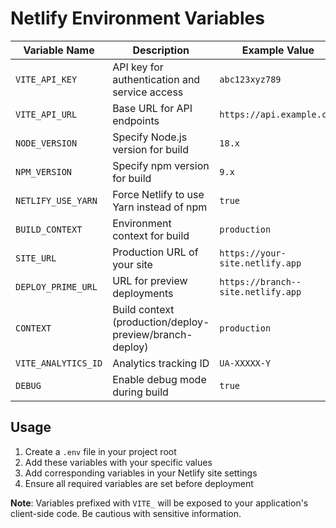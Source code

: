 # Netlify Environment Variables

| Variable Name | Description | Example Value | Required |
|--------------|-------------|---------------|----------|
| `VITE_API_KEY` | API key for authentication and service access | `abc123xyz789` | Yes |
| `VITE_API_URL` | Base URL for API endpoints | `https://api.example.com` | Yes |
| `NODE_VERSION` | Specify Node.js version for build | `18.x` | Yes |
| `NPM_VERSION` | Specify npm version for build | `9.x` | Yes |
| `NETLIFY_USE_YARN` | Force Netlify to use Yarn instead of npm | `true` | No |
| `BUILD_CONTEXT` | Environment context for build | `production` | No |
| `SITE_URL` | Production URL of your site | `https://your-site.netlify.app` | No |
| `DEPLOY_PRIME_URL` | URL for preview deployments | `https://branch--site.netlify.app` | No |
| `CONTEXT` | Build context (production/deploy-preview/branch-deploy) | `production` | No |
| `VITE_ANALYTICS_ID` | Analytics tracking ID | `UA-XXXXX-Y` | No |
| `DEBUG` | Enable debug mode during build | `true` | No |

## Usage

1. Create a `.env` file in your project root
2. Add these variables with your specific values
3. Add corresponding variables in your Netlify site settings
4. Ensure all required variables are set before deployment

**Note**: Variables prefixed with `VITE_` will be exposed to your application's client-side code. Be cautious with sensitive information.